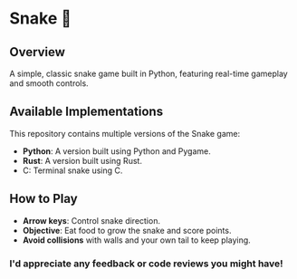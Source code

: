 # Snake 🐍

## Overview
A simple, classic snake game built in Python, featuring real-time gameplay and smooth controls.

## Available Implementations
This repository contains multiple versions of the Snake game:

* **Python**: A version built using Python and Pygame.
* **Rust**: A version built using Rust.
* C: Terminal snake using C.

## How to Play
* **Arrow keys**: Control snake direction.
* **Objective**: Eat food to grow the snake and score points.
* **Avoid collisions** with walls and your own tail to keep playing.

### I'd appreciate any feedback or code reviews you might have!
